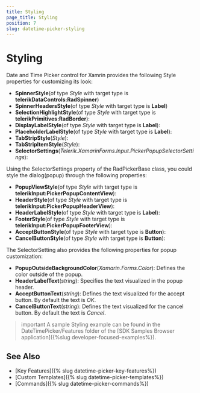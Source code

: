 ```yaml
---
title: Styling
page_title: Styling
position: 7
slug: datetime-picker-styling
---
```


# Styling

Date and Time Picker control for Xamrin provides the following Style properties for customizing its look:

* **SpinnerStyle**(of type *Style* with target type is **telerikDataControls:RadSpinner**) 
* **SpinnerHeadersStyle**(of type *Style* with target type is **Label**)
* **SelectionHighlightStyle**(of type *Style* with target type is **telerikPrimitives:RadBorder**):
* **DisplayLabelStyle**(of type *Style* with target type is **Label**):
* **PlaceholderLabelStyle**(of type *Style* with target type is **Label**):
* **TabStripStyle**(*Style*):
* **TabStripItemStyle**(*Style*):
* **SelectorSettings**(*Telerik.XamarinForms.Input.PickerPopupSelectorSettings*):

Using the SelectorSettings property of the RadPickerBase class, you could style the dialog(popup) through the following properties:

* **PopupViewStyle**(of type *Style* with target type is **telerikInput:PickerPopupContentView**):
* **HeaderStyle**(of type *Style* with target type is **telerikInput:PickerPopupHeaderView**):
* **HeaderLabelStyle**(of type *Style* with target type is **Label**):
* **FooterStyle**(of type *Style* with target type is **telerikInput:PickerPopupFooterView**):
* **AcceptButtonStyle**(of type *Style* with target type is **Button**):
* **CancelButtonStyle**(of type *Style* with target type is **Button**):

The SelectorSetting also provides the following properties for popup customization:

* **PopupOutsideBackgroundColor**(*Xamarin.Forms.Color*): Defines the color outside of the popup.
* **HeaderLabelText**(*string*): Specifies the text visualized in the popup header.
* **AcceptButtonText**(*string*): Defines the text visualized for the accept button. By default the text is *OK*.
* **CancelButtonText**(*string*): Defines the text visualized for the cancel button. By default the text is *Cancel*. 

>important A sample Styling example can be found in the DateTimePicker/Features folder of the [SDK Samples Browser application]({%slug developer-focused-examples%}).

## See Also

- [Key Features]({% slug datetime-picker-key-features%})
- [Custom Templates]({% slug datetime-picker-templates%})
- [Commands]({% slug datetime-picker-commands%})
